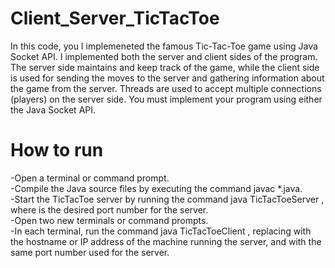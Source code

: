 # Client_Server_TicTacToe
In this code, you I implemeneted  the famous Tic-Tac-Toe game using Java Socket API. I implemented both the server and client sides of the program. The server side maintains and keep track of the game, while the client side is used for sending the moves to the server and gathering information about the game from the server. Threads are used to accept multiple connections (players) on the server side. You must implement your program using either the Java Socket API.
# How to run
-Open a terminal or command prompt.  
-Compile the Java source files by executing the command javac *.java.  
-Start the TicTacToe server by running the command java TicTacToeServer <portnumber>, where <portnumber> is the desired port number for the server.  
-Open two new terminals or command prompts.  
-In each terminal, run the command java TicTacToeClient <hostname> <portnumber>, replacing <hostname> with the hostname or IP address of the machine running the server, and <portnumber> with the same port number used for the server.
